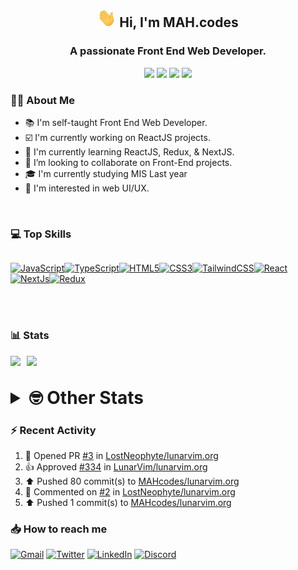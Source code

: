<h2 align="center"><img src="./Hi.gif" width="30px" height="30px"> Hi, I'm MAH.codes</h2>

<h3 align="center">A passionate Front End Web Developer.</h3>

<div align="center">
  <a href="https://www.linux.org"><img src="https://img.shields.io/badge/OS-Linux-e06c75?style=for-the-badge&logoColor=7287fd&logo=linux&color=7287fd&labelColor=1E1E2E" /></a>
	<a href="https://archlinux.org"><img src="https://img.shields.io/badge/DISTRO-Arch-56b6c2?style=for-the-badge&logo=arch-linux&logoColor=7287fd&color=7287fd&labelColor=1E1E2E" /></a>
	<a href="https://dwm.suckless.org"><img src="https://img.shields.io/badge/WM-DWM-005577?style=for-the-badge&logo=dwm&color=7287fd&logoColor=7287fd&labelColor=1E1E2E" /></a>
	<a href="https://neovim.io"><img src="https://img.shields.io/badge/IDE-Neovim-98c379?style=for-the-badge&logo=neovim&color=7287fd&logoColor=7287fd&labelColor=1E1E2E" /></a>
</div>

### :man_technologist: About Me

- :books: I'm self-taught Front End Web Developer.
- :ballot_box_with_check: I'm currently working on ReactJS projects.
- :dart: I'm currently learning ReactJS, Redux, & NextJS.
- :eyes: I’m looking to collaborate on Front-End projects.
- :mortar_board: I'm currently studying MIS Last year
- :art: I'm interested in web UI/UX.

<br>

### :computer: Top Skills

<div style="display:flex;">

<a href="https://developer.mozilla.org/en-US/docs/Web/JavaScript" target="_blank" rel="noreferrer"><img
    src="https://raw.githubusercontent.com/danielcranney/readme-generator/main/public/icons/skills/javascript-colored.svg"
    width="36" height="36" alt="JavaScript" /></a><a href="https://www.typescriptlang.org/" target="_blank"
  rel="noreferrer"><img
    src="https://raw.githubusercontent.com/danielcranney/readme-generator/main/public/icons/skills/typescript-colored.svg"
    width="36" height="36" alt="TypeScript" /></a><a href="https://developer.mozilla.org/en-US/docs/Glossary/HTML5"
  target="_blank" rel="noreferrer"><img
    src="https://raw.githubusercontent.com/danielcranney/readme-generator/main/public/icons/skills/html5-colored.svg"
    width="36" height="36" alt="HTML5" /></a><a href="https://www.w3.org/TR/CSS/#css" target="_blank"
  rel="noreferrer"><img
    src="https://raw.githubusercontent.com/danielcranney/readme-generator/main/public/icons/skills/css3-colored.svg"
    width="36" height="36" alt="CSS3" /></a><a href="https://tailwindcss.com/" target="_blank" rel="noreferrer"><img
    src="https://raw.githubusercontent.com/danielcranney/readme-generator/main/public/icons/skills/tailwindcss-colored.svg"
    width="36" height="36" alt="TailwindCSS" /></a><a href="https://reactjs.org/" target="_blank" rel="noreferrer"><img
    src="https://raw.githubusercontent.com/danielcranney/readme-generator/main/public/icons/skills/react-colored.svg"
    width="36" height="36" alt="React" /></a><a href="https://nextjs.org/docs" target="_blank" rel="noreferrer"><img
    src="https://raw.githubusercontent.com/danielcranney/readme-generator/main/public/icons/skills/nextjs-colored.svg"
    width="36" height="36" alt="NextJs" /></a><a href="https://redux.js.org/" target="_blank" rel="noreferrer"><img
    src="https://raw.githubusercontent.com/danielcranney/readme-generator/main/public/icons/skills/redux-colored.svg"
    width="36" height="36" alt="Redux" /></a>

</div>

<br>
<br>

### :bar_chart: Stats

<img src="https://github-readme-stats.vercel.app/api?username=MAHcodes&show_icons=true&locale=en" width="49%" /><span style="display:inline-block;width:2%"></span><img src="https://github-readme-streak-stats.herokuapp.com/?user=MAHcodes&" width="49%" />

<br>

<details>
<summary style="font-size: 1.75rem; font-weight: bold;"><strong style="font-size: 1.75rem; font-weight: bold;"> 🤓 Other Stats </strong></summary>

<a href="https://www.github.com/mahcodes"><img src="https://komarev.com/ghpvc/?username=MAHcodes&style=for-the-badge" alt="MAHcodes github profile views" /></a>
<a href="https://wakatime.com/@44eeab2c-51f5-4574-a918-82e5b17d9c49"><img src="https://wakatime.com/badge/user/44eeab2c-51f5-4574-a918-82e5b17d9c49.svg?style=for-the-badge" alt="Total time coded since Jun 29 2022" /></a>

<!--START_SECTION:waka-->
![Lines of code](https://img.shields.io/badge/From%20Hello%20World%20I%27ve%20Written-255%20Thousand%20lines%20of%20code-blue)

**🐱 My GitHub Data** 

> 🏆 53 Contributions in the Year 2023
 > 
> 📦 341.1 kB Used in GitHub's Storage 
 > 
> 💼 Opted to Hire
 > 
> 📜 24 Public Repositories 
 > 
> 🔑 8 Private Repositories  
 > 
**I'm a Night 🦉** 

```text
🌞 Morning    145 commits    ███░░░░░░░░░░░░░░░░░░░░░░   14.65% 
🌆 Daytime    246 commits    ██████░░░░░░░░░░░░░░░░░░░   24.85% 
🌃 Evening    400 commits    ██████████░░░░░░░░░░░░░░░   40.4% 
🌙 Night      199 commits    █████░░░░░░░░░░░░░░░░░░░░   20.1%

```
📅 **I'm Most Productive on Monday** 

```text
Monday       171 commits    ████░░░░░░░░░░░░░░░░░░░░░   17.27% 
Tuesday      148 commits    ███░░░░░░░░░░░░░░░░░░░░░░   14.95% 
Wednesday    122 commits    ███░░░░░░░░░░░░░░░░░░░░░░   12.32% 
Thursday     118 commits    ███░░░░░░░░░░░░░░░░░░░░░░   11.92% 
Friday       106 commits    ██░░░░░░░░░░░░░░░░░░░░░░░   10.71% 
Saturday     167 commits    ████░░░░░░░░░░░░░░░░░░░░░   16.87% 
Sunday       158 commits    ████░░░░░░░░░░░░░░░░░░░░░   15.96%

```


📊 **This Week I Spent My Time On** 

```text
⌚︎ Time Zone: Asia/Beirut

💬 Programming Languages: 
sh                       4 hrs 47 mins       █████░░░░░░░░░░░░░░░░░░░░   19.67% 
Markdown                 4 hrs 35 mins       ████░░░░░░░░░░░░░░░░░░░░░   18.85% 
Bash                     3 hrs 24 mins       ███░░░░░░░░░░░░░░░░░░░░░░   13.96% 
Other                    2 hrs 18 mins       ██░░░░░░░░░░░░░░░░░░░░░░░   9.43% 
HTML                     1 hr 58 mins        ██░░░░░░░░░░░░░░░░░░░░░░░   8.09%

🔥 Editors: 
Neovim                   24 hrs 23 mins      █████████████████████████   100.0%

🐱‍💻 Projects: 
dotfiles                 11 hrs 12 mins      ███████████░░░░░░░░░░░░░░   45.96% 
vimwiki                  4 hrs 21 mins       ████░░░░░░░░░░░░░░░░░░░░░   17.86% 
zapzsh.org               4 hrs 14 mins       ████░░░░░░░░░░░░░░░░░░░░░   17.39% 
Unknown Project          1 hr 48 mins        █░░░░░░░░░░░░░░░░░░░░░░░░   7.42% 
website                  1 hr 45 mins        █░░░░░░░░░░░░░░░░░░░░░░░░   7.22%

💻 Operating System: 
Linux                    24 hrs 23 mins      █████████████████████████   100.0%

```

**I Mostly Code in JavaScript** 

```text
JavaScript               14 repos            █████████████░░░░░░░░░░░░   51.85% 
Python                   3 repos             ██░░░░░░░░░░░░░░░░░░░░░░░   11.11% 
HTML                     2 repos             █░░░░░░░░░░░░░░░░░░░░░░░░   7.41% 
PHP                      2 repos             █░░░░░░░░░░░░░░░░░░░░░░░░   7.41% 
TypeScript               2 repos             █░░░░░░░░░░░░░░░░░░░░░░░░   7.41%

```



 Last Updated on 09/01/2023 18:44:45 UTC
<!--END_SECTION:waka-->

</details>

### :zap: Recent Activity

<!--RECENT_ACTIVITY:start-->
1. 💪 Opened PR [#3](https://github.com/LostNeophyte/lunarvim.org/pull/3) in [LostNeophyte/lunarvim.org](https://github.com/LostNeophyte/lunarvim.org)<br>
2. 👍 Approved [#334](https://github.com/LunarVim/lunarvim.org/pull/334#pullrequestreview-1240778853) in [LunarVim/lunarvim.org](https://github.com/LunarVim/lunarvim.org)<br>
3. ⬆️ Pushed 80 commit(s) to [MAHcodes/lunarvim.org](https://github.com/MAHcodes/lunarvim.org)<br>
4. 💬 Commented on [#2](https://github.com/LostNeophyte/lunarvim.org/pull/2#issuecomment-1375034627) in [LostNeophyte/lunarvim.org](https://github.com/LostNeophyte/lunarvim.org)<br>
5. ⬆️ Pushed 1 commit(s) to [MAHcodes/lunarvim.org](https://github.com/MAHcodes/lunarvim.org)<br>
<!--RECENT_ACTIVITY:end-->

### :inbox_tray: How to reach me

[![Gmail](https://img.shields.io/badge/Gmail-D14836?style=for-the-badge&logo=gmail&logoColor=white)](mailto:mahdotcodes@gmail.com)
[![Twitter](https://img.shields.io/badge/Twitter-1DA1F2?style=for-the-badge&logo=twitter&logoColor=white)](https://twitter.com/MAHcodes)
[![LinkedIn](https://img.shields.io/badge/LinkedIn-0077B5?style=for-the-badge&logo=linkedin&logoColor=white)](https://www.linkedin.com/in/mah-codes-66b0671b7/)
[![Discord](https://img.shields.io/badge/Discord-7289DA?style=for-the-badge&logo=discord&logoColor=white)](https://discord.com/users/404595695195258880)
